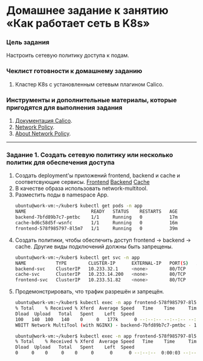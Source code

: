 # Домашнее задание к занятию «Как работает сеть в K8s»

### Цель задания

Настроить сетевую политику доступа к подам.

### Чеклист готовности к домашнему заданию

1. Кластер K8s с установленным сетевым плагином Calico.

### Инструменты и дополнительные материалы, которые пригодятся для выполнения задания

1. [Документация Calico](https://www.tigera.io/project-calico/).
2. [Network Policy](https://kubernetes.io/docs/concepts/services-networking/network-policies/).
3. [About Network Policy](https://docs.projectcalico.org/about/about-network-policy).

-----

### Задание 1. Создать сетевую политику или несколько политик для обеспечения доступа

1. Создать deployment'ы приложений frontend, backend и cache и соответсвующие сервисы.
   [Frontend](https://github.com/Rain-m-a-n/devops-netology/blob/master/Компоненты%20Kubernetes/Home_Work(3.3)/frontend.yaml)  
   [Backend](https://github.com/Rain-m-a-n/devops-netology/blob/master/Компоненты%20Kubernetes/Home_Work(3.3)/backend.yaml)  
   [Cache](https://github.com/Rain-m-a-n/devops-netology/blob/master/Компоненты%20Kubernetes/Home_Work(3.3)/cache.yaml)  
2. В качестве образа использовать network-multitool.
3. Разместить поды в namespace App.
    ```bash
    ubuntu@work-vm:~/kuber$ kubectl get pods -n app
    NAME                        READY   STATUS    RESTARTS   AGE
    backend-7bfd89b7c7-pmtbc    1/1     Running   0          17m
    cache-bd6c58d5f-wsnfc       1/1     Running   0          16m
    frontend-578f985797-8l5m7   1/1     Running   0          39m
    ```
4. Создать политики, чтобы обеспечить доступ frontend -> backend -> cache. Другие виды подключений должны быть запрещены.
    ```bash
    ubuntu@work-vm:~/kuber$ kubectl get svc -n app
    NAME           TYPE        CLUSTER-IP      EXTERNAL-IP   PORT(S)   AGE
    backend-svc    ClusterIP   10.233.32.1     <none>        80/TCP    39m
    cache-svc      ClusterIP   10.233.14.200   <none>        80/TCP    39m
    frontend-svc   ClusterIP   10.233.51.82    <none>        80/TCP    44m
    ```
5. Продемонстрировать, что трафик разрешён и запрещён.
    ```bash
    ubuntu@work-vm:~/kuber$ kubectl exec -n app frontend-578f985797-8l5m7 -- curl 10.233.32.1
    % Total    % Received % Xferd  Average Speed   Time    Time     Time  Current
    Dload  Upload   Total   Spent    Left  Speed
    100   140  100   140    0     0   177k      0 --:--:-- --:--:-- --:--:--  136k
    WBITT Network MultiTool (with NGINX) - backend-7bfd89b7c7-pmtbc - 10.233.75.4 - HTTP: 80 , HTTPS: 443 . (Formerly praqma/network-multitool)
    
   ubuntu@work-vm:~/kuber$ kubectl exec -n app frontend-578f985797-8l5m7 -- curl 10.233.14.200
    % Total    % Received % Xferd  Average Speed   Time    Time     Time  Current
    Dload  Upload   Total   Spent    Left  Speed
    0     0    0     0    0     0      0      0 --:--:--  0:00:03 --:--:--     0
    ```